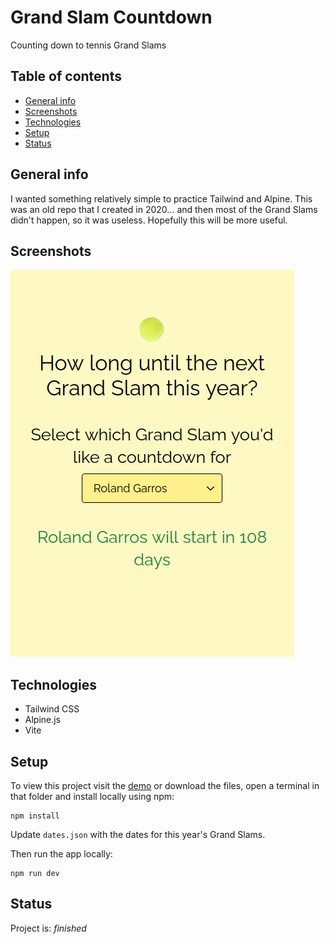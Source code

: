 # Grand Slam Countdown

Counting down to tennis Grand Slams

## Table of contents

- [General info](#general-info)
- [Screenshots](#screenshots)
- [Technologies](#technologies)
- [Setup](#setup)
- [Status](#status)

## General info

I wanted something relatively simple to practice Tailwind and Alpine. This was an old repo that I created in 2020... and then most of the Grand Slams didn't happen, so it was useless. Hopefully this will be more useful.

## Screenshots

![Screenshot](screenshot.png)

## Technologies

- Tailwind CSS
- Alpine.js
- Vite

## Setup

To view this project visit the [demo](https://grand-slam-countdown.pages.dev/) or download the files, open a terminal in that folder and install locally using npm:

```
npm install
```

Update `dates.json` with the dates for this year's Grand Slams.

Then run the app locally:

```
npm run dev
```

## Status

Project is: _finished_
